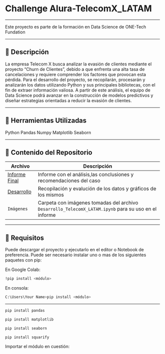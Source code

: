 # Challenge Alura-TelecomX_LATAM
---
Este proyecto es parte de la formación en Data Science de ONE-Tech Fundation

---

## 📄 Descripción

La empresa Telecom X busca analizar la evasión de clientes mediante el proyecto “Churn de Clientes”, debido a que enfrenta una alta tasa de cancelaciones y requiere comprender los factores que provocan esta pérdida.
Para el desarrollo del proyecto, se recopilarán, procesarán y analizarán los datos utilizando Python y sus principales bibliotecas, con el fin de extraer información valiosa. A partir de este análisis, el equipo de Data Science podrá avanzar en la construcción de modelos predictivos y diseñar estrategias orientadas a reducir la evasión de clientes.

---

## 📝 Herramientas Utilizadas

Python
Pandas
Numpy
Matplotlib
Seaborn


---

## 📁 Contenido del Repositorio

| Archivo                        | Descripción                                  |
|-------------------------------|----------------------------------------------|
| [Informe Final](Notebooks/Informe_Final_Alura_Telecom_X_LATAM.ipynb)                  | Informe con el análisis,las conclusiones y recomendaciones del caso |
| [Desarrollo](Notebooks/Desarrollo_TelecomX_LATAM.ipynb)  | Recopilación y evalución de los datos y gráficos de los mismos|
| `Imágenes`                   | Carpeta con imágenes tomadas del archivo `Desarrollo_TelecomX_LATAM.ipynb` para su uso en el informe |

---

## 📌 Requisitos

Puede descargar el proyecto y ejecutarlo en el editor o Notebook de preferencia. Puede ser necesario instalar uno o mas de los siguientes paquetes con pip:  

En Google Colab:
```bash
!pip install <módulo>
```
En consola:
```bash
C:\Users\Your Name>pip install <módulo>
```
---
```bash
pip install pandas
```
```bash
pip install matplotlib
```
```bash
pip install seaborn
```
```bash
pip install squarify
```
Importar el módulo en cuestión:
```bash
